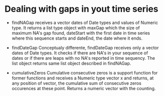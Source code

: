 # Dealing with gaps in yout time series

* findNAGap 
receives a vector dates of Date types and values of Numeric type. It returns a list type object with 
maxGap which the size of maximum NA's gap found, dateStart with the first date in time series where this sequence starts and dateEnd, the date where it ends. 

* findDateGap
Conceptualy differente, findDateGap receives only a vector dates of Date types. It checks if there are NA's in your sequence of dates or if there are leaps with no NA's reported in time sequency. The list object returns same list object described in findNAGap.

* cumulativeZeros
Cumulative consecutive zeros is a support function for former functions and receives a Numeric type vector x and returns, at any position of vector, the cumulative sum of consecutive zeros occurences at these point. Returns a numeric vector with the counting.


